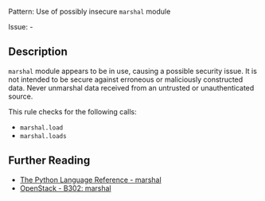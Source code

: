 Pattern: Use of possibly insecure `marshal` module

Issue: -

## Description

`marshal` module appears to be in use, causing a possible security issue. It is not intended to be secure against erroneous or maliciously constructed data. Never unmarshal data received from an untrusted or unauthenticated source.

This rule checks for the following calls:

  - `marshal.load`
  - `marshal.loads`

## Further Reading

* [The Python Language Reference - marshal](https://docs.python.org/2/library/marshal.html)
* [OpenStack - B302: marshal](https://docs.openstack.org/developer/bandit/api/bandit.blacklists.html#b302-marshal)
